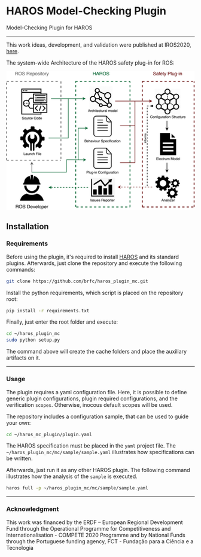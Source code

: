 # HAROS Model-Checking Plugin

Model-Checking Plugin for HAROS

-------------------------------

This work ideas, development, and validation were published at IROS2020, [here](http://ras.papercept.net/images/temp/IROS/files/1158.pdf).

The system-wide Architecture of the HAROS safety plug-in for ROS:


![imp](./img/imp.png)


## Installation

### Requirements

Before using the plugin, it's required to install [HAROS](https://github.com/git-afsantos/haros) and its standard plugins.
Afterwards, just clone the repository and execute the following commands:

```bash
git clone https://github.com/brfc/haros_plugin_mc.git
```

Install the python requirements, which script is placed on the repository root:

```bash
pip install -r requirements.txt
```
Finally, just enter the root folder and execute:

```bash
cd ~/haros_plugin_mc
sudo python setup.py
```

The command above will create the cache folders and place the auxiliary artifacts on it.

-------------------------------

### Usage

The plugin requires a yaml configuration file. Here, it is possible to define generic plugin configurations, plugin required configurations, and the verification `scopes`. 
Otherwise, inocous default scopes will be used.

The repository includes a configuration sample, that can be used to guide your own:

```bash
cd ~/haros_mc_plugin/plugin.yaml
```

The HAROS specification must be placed in the `yaml` project file. 
The `~/haros_plugin_mc/mc/sample/sample.yaml` illustrates how specifications can be written.

Afterwards, just run it as any other HAROS plugin. The following command illustrates how the analysis of the `sample` is executed.

```bash
haros full -p ~/haros_plugin_mc/mc/sample/sample.yaml
```

-------------------------------

### Acknowledgment
This work was financed by the ERDF – European Regional Development Fund through the Operational Programme for Competitiveness and Internationalisation - COMPETE 2020 Programme and by National Funds through the Portuguese funding agency, FCT - Fundação para a Ciência e a Tecnologia
